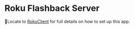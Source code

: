 # Roku Flashback Server
:page_facing_up:Locate to [RokuClient](https://github.com/evanchandesigns/Tran_MT_Yu_J_RokuClient) for full details on how to set up this app.
